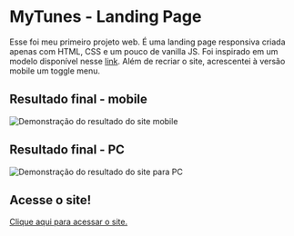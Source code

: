 # MyTunes - Landing Page
Esse foi meu primeiro projeto web. É uma landing page responsiva criada apenas com HTML, CSS e um pouco de vanilla JS. Foi inspirado em um modelo disponível nesse 
[link](https://jolly-kalam-23776e.netlify.app/mytunes/#showcase). Além de recriar o site, acrescentei à versão mobile um toggle menu.

## Resultado final - mobile
![Demonstração do resultado do site mobile](imgs/resultado-mobile.gif)
## Resultado final - PC
![Demonstração do resultado do site para PC](imgs/resultado-pc.gif)
## Acesse o site!
[Clique aqui para acessar o site.](https://pbombonato.github.io/Landing-page-myTunes/)
 
